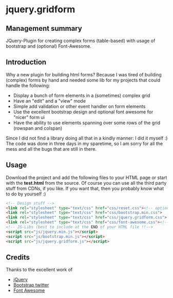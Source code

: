jquery.gridform
===============
## Management summary
JQuery-Plugin for creating complex forms (table-based) with usage of bootstrap and (optional) Font-Awesome.


## Introduction
Why a new plugin for building html forms? Because I was tired of building (complex) forms by hand and needed
some lib for my projects that could handle the following:

 * Display a bunch of form elements in a (sometimes) complex grid
 * Have an "edit" and a "view" mode
 * Simple add validation or other event handler on form elements
 * Use the excellent bootstrap design and optional font awesome for "nicer" form ui
 * Have the ability to use elements spanning over some rows of the grid (rowspan and colspan)

Since I did not find a library doing all that in a kindly manner: I did it myself :)
The code was done in three days in my sparetime, so I am sorry for all the mess and all the bugs that are still in there.

## Usage

Download the project and add the following files to your HTML page or start with the **test.html** from the source.
Of course you can use all the third party stuff from CDNs, if you like.
If you want that, then you probably know what to do by yourself :)

```html
<!-- Design stuff -->
<link rel="stylesheet" type="text/css" href="css/reset.css"><!-- optional: for reseting browser defaults -->
<link rel="stylesheet" type="text/css" href="css/bootstrap.min.css">
<link rel="stylesheet" type="text/css" href="css/jquery.gridform.css">
<link rel="stylesheet" type="text/css" href="css/font-awesome.css"><!-- optional: for nicer checboxes and stuff -->
<!-- JS-Libs (best to include at the END of your HTML file !!-->
<script src="js/jquery.min.js"></script>
<script src="js/bootstrap.min.js"></script>
<script src="js/jquery.gridform.js"></script>
```


## Credits

Thanks to the excellent work of 
 * [jQuery](http://jquery.com/)
 * [Bootstrap twitter](http://getbootstrap.com/)
 * [Font Awesome](http://fortawesome.github.io/Font-Awesome/)

 




